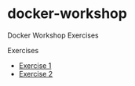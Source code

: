 # docker-workshop
Docker Workshop Exercises

Exercises
- [Exercise 1](exercise_1/README.md)
- [Exercise 2](exercise_2/README.md)